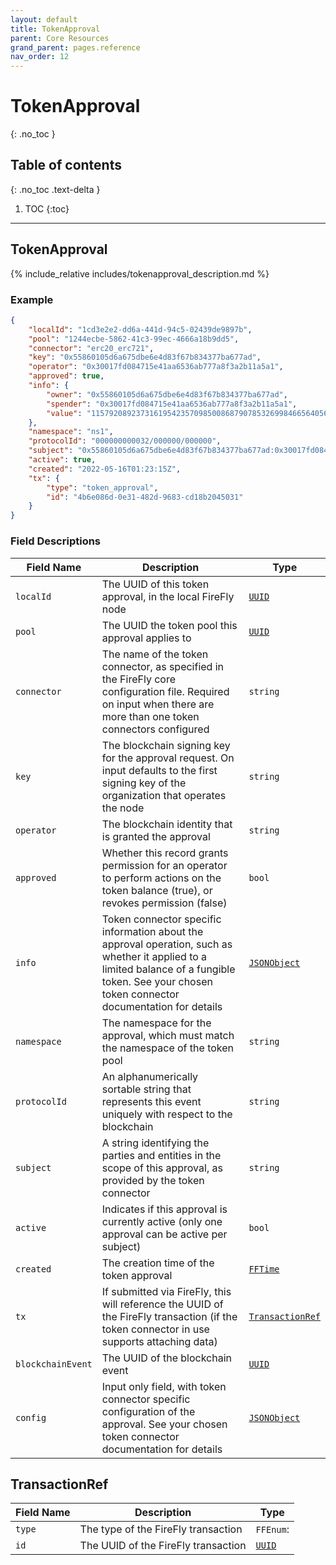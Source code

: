 ```yaml
---
layout: default
title: TokenApproval
parent: Core Resources
grand_parent: pages.reference
nav_order: 12
---
```


# TokenApproval
{: .no_toc }

## Table of contents
{: .no_toc .text-delta }

1. TOC
{:toc}

---
## TokenApproval

{% include_relative includes/tokenapproval_description.md %}

### Example

```json
{
    "localId": "1cd3e2e2-dd6a-441d-94c5-02439de9897b",
    "pool": "1244ecbe-5862-41c3-99ec-4666a18b9dd5",
    "connector": "erc20_erc721",
    "key": "0x55860105d6a675dbe6e4d83f67b834377ba677ad",
    "operator": "0x30017fd084715e41aa6536ab777a8f3a2b11a5a1",
    "approved": true,
    "info": {
        "owner": "0x55860105d6a675dbe6e4d83f67b834377ba677ad",
        "spender": "0x30017fd084715e41aa6536ab777a8f3a2b11a5a1",
        "value": "115792089237316195423570985008687907853269984665640564039457584007913129639935"
    },
    "namespace": "ns1",
    "protocolId": "000000000032/000000/000000",
    "subject": "0x55860105d6a675dbe6e4d83f67b834377ba677ad:0x30017fd084715e41aa6536ab777a8f3a2b11a5a1",
    "active": true,
    "created": "2022-05-16T01:23:15Z",
    "tx": {
        "type": "token_approval",
        "id": "4b6e086d-0e31-482d-9683-cd18b2045031"
    }
}
```

### Field Descriptions

| Field Name | Description | Type |
|------------|-------------|------|
| `localId` | The UUID of this token approval, in the local FireFly node | [`UUID`](simpletypes#uuid) |
| `pool` | The UUID the token pool this approval applies to | [`UUID`](simpletypes#uuid) |
| `connector` | The name of the token connector, as specified in the FireFly core configuration file. Required on input when there are more than one token connectors configured | `string` |
| `key` | The blockchain signing key for the approval request. On input defaults to the first signing key of the organization that operates the node | `string` |
| `operator` | The blockchain identity that is granted the approval | `string` |
| `approved` | Whether this record grants permission for an operator to perform actions on the token balance (true), or revokes permission (false) | `bool` |
| `info` | Token connector specific information about the approval operation, such as whether it applied to a limited balance of a fungible token. See your chosen token connector documentation for details | [`JSONObject`](simpletypes#jsonobject) |
| `namespace` | The namespace for the approval, which must match the namespace of the token pool | `string` |
| `protocolId` | An alphanumerically sortable string that represents this event uniquely with respect to the blockchain | `string` |
| `subject` | A string identifying the parties and entities in the scope of this approval, as provided by the token connector | `string` |
| `active` | Indicates if this approval is currently active (only one approval can be active per subject) | `bool` |
| `created` | The creation time of the token approval | [`FFTime`](simpletypes#fftime) |
| `tx` | If submitted via FireFly, this will reference the UUID of the FireFly transaction (if the token connector in use supports attaching data) | [`TransactionRef`](#transactionref) |
| `blockchainEvent` | The UUID of the blockchain event | [`UUID`](simpletypes#uuid) |
| `config` | Input only field, with token connector specific configuration of the approval.  See your chosen token connector documentation for details | [`JSONObject`](simpletypes#jsonobject) |

## TransactionRef

| Field Name | Description | Type |
|------------|-------------|------|
| `type` | The type of the FireFly transaction | `FFEnum`: |
| `id` | The UUID of the FireFly transaction | [`UUID`](simpletypes#uuid) |


